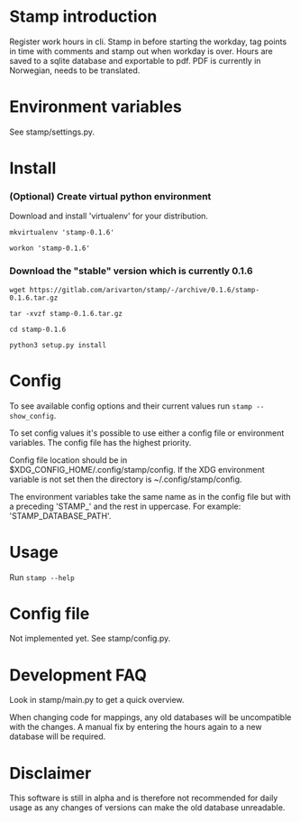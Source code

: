 # Stamp introduction
Register work hours in cli.
Stamp in before starting the workday, tag points in time with comments and stamp out when workday is over.
Hours are saved to a sqlite database and exportable to pdf.
PDF is currently in Norwegian, needs to be translated.


# Environment variables

See stamp/settings.py.


# Install
### (Optional) Create virtual python environment
Download and install 'virtualenv' for your distribution.

`mkvirtualenv 'stamp-0.1.6'`

`workon 'stamp-0.1.6'`

### Download the "stable" version which is currently 0.1.6
`wget https://gitlab.com/arivarton/stamp/-/archive/0.1.6/stamp-0.1.6.tar.gz`

`tar -xvzf stamp-0.1.6.tar.gz`

`cd stamp-0.1.6`

`python3 setup.py install`

# Config
To see available config options and their current values run `stamp --show_config`.

To set config values it's possible to use either a config file or environment variables.
The config file has the highest priority.

Config file location should be in $XDG_CONFIG_HOME/.config/stamp/config. If the XDG environment variable is not set then the directory is ~/.config/stamp/config.

The environment variables take the same name as in the config file but with a preceding 'STAMP_' and the rest in uppercase. For example: 'STAMP_DATABASE_PATH'.

# Usage
Run `stamp --help`


# Config file
Not implemented yet. See stamp/config.py.


# Development FAQ
Look in stamp/main.py to get a quick overview.

When changing code for mappings, any old databases will be uncompatible with the changes. 
A manual fix by entering the hours again to a new database will be required.


# Disclaimer
This software is still in alpha and is therefore not recommended for daily usage as any changes of versions can make the old database unreadable.
